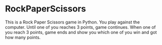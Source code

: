 # RockPaperScissors
This is a Rock Paper Scissors game in Python. You play against the computer. Until one of you reaches 3 points, game continues. When one of you reach 3 points, game ends and show you which one of you win and got how many points.
